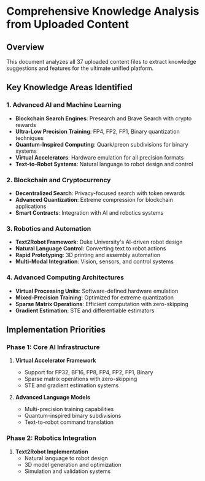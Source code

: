 # Comprehensive Knowledge Analysis from Uploaded Content

## Overview
This document analyzes all 37 uploaded content files to extract knowledge suggestions and features for the ultimate unified platform.

## Key Knowledge Areas Identified

### 1. Advanced AI and Machine Learning
- **Blockchain Search Engines**: Presearch and Brave Search with crypto rewards
- **Ultra-Low Precision Training**: FP4, FP2, FP1, Binary quantization techniques
- **Quantum-Inspired Computing**: Quark/preon subdivisions for binary systems
- **Virtual Accelerators**: Hardware emulation for all precision formats
- **Text-to-Robot Systems**: Natural language to robot design and control

### 2. Blockchain and Cryptocurrency
- **Decentralized Search**: Privacy-focused search with token rewards
- **Advanced Quantization**: Extreme compression for blockchain applications
- **Smart Contracts**: Integration with AI and robotics systems

### 3. Robotics and Automation
- **Text2Robot Framework**: Duke University's AI-driven robot design
- **Natural Language Control**: Converting text to robot actions
- **Rapid Prototyping**: 3D printing and assembly automation
- **Multi-Modal Integration**: Vision, sensors, and control systems

### 4. Advanced Computing Architectures
- **Virtual Processing Units**: Software-defined hardware emulation
- **Mixed-Precision Training**: Optimized for extreme quantization
- **Sparse Matrix Operations**: Efficient computation with zero-skipping
- **Gradient Estimation**: STE and differentiable estimators

## Implementation Priorities

### Phase 1: Core AI Infrastructure
1. **Virtual Accelerator Framework**
   - Support for FP32, BF16, FP8, FP4, FP2, FP1, Binary
   - Sparse matrix operations with zero-skipping
   - STE and gradient estimation systems

2. **Advanced Language Models**
   - Multi-precision training capabilities
   - Quantum-inspired binary subdivisions
   - Text-to-robot command translation

### Phase 2: Robotics Integration
1. **Text2Robot Implementation**
   - Natural language to robot design
   - 3D model generation and optimization
   - Simulation and validation systems
